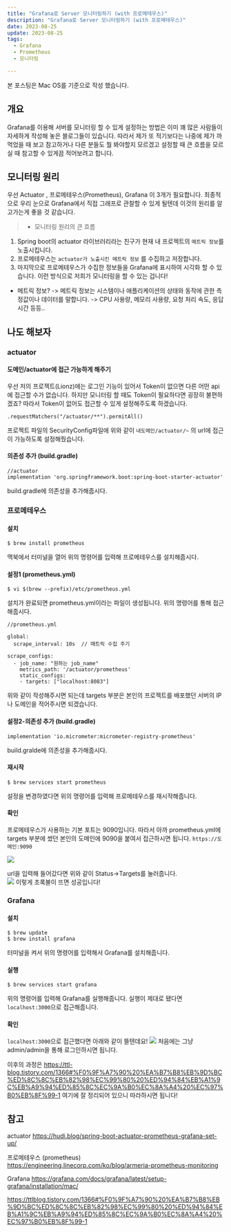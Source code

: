 ```yaml
---
title: "Grafana로 Server 모니터링하기 (with 프로메테우스)"
description: "Grafana로 Server 모니터링하기 (with 프로메테우스)"
date: 2023-08-25
update: 2023-08-25
tags:
  - Grafana
  - Prometheus
  - 모니터링

---
```


본 포스팅은 Mac OS를 기준으로 작성 했습니다.

## 개요
Grafana를 이용해 서버를 모니터링 할 수 있게 설정하는 방법은 이미 꽤 많은 사람들이 자세하게 작성해 놓은 블로그들이 있습니다.
따라서 제가 또 적기보다는 나중에 제가 까먹었을 때 보고 참고하거나 다른 분들도 뭘 봐야할지 모르겠고 설정할 때 큰 흐름을 모르실 때 참고할 수 있게끔 적어보려고 합니다.

## 모니터링 원리
우선 Actuator , 프로메테우스(Prometheus), Grafana 이 3개가  필요합니다.
최종적으로 우리 눈으로 Grafana에서 직접 그래프로 관찰할 수 있게 될텐데
이것의 원리를 알고가는게 좋을 것 같습니다.

> - 모니터링 원리의 큰 흐름
1. Spring boot의 actuator 라이브러리라는 친구가 현재 내 프로젝트의 `메트릭 정보`를 노출시킵니다.
2. 프로메테우스는 `actuator가 노출시킨 메트릭 정보` 를 수집하고 저장합니다.
3. 마지막으로 프로메테우스가 수집한 정보들을 Grafana에 표시하여 시각화 할 수 있습니다. 이런 방식으로 저희가 모니터링을 할 수 있는 겁니다!

- 메트릭 정보?
 -> 메트릭 정보는 시스템이나 애플리케이션의 상태와 동작에 관한 측정값이나 데이터를 말합니다.
 -> CPU 사용량, 메모리 사용량, 요청 처리 속도, 응답 시간 등등..

## 나도 해보자

### actuator
#### 도메인/actuator에 접근 가능하게 해주기

우선 저의 프로젝트(Lionz)에는 로그인 기능이 있어서 Token이 없으면 다른 어떤 api에 접근할 수가 없습니다. 
하지만 모니터링 할 때도 Token이 필요하다면 굉장히 불편하겠죠?
따라서 Token이 없어도 접근할 수 있게 설정해주도록 하겠습니다.

```
.requestMatchers("/actuator/**").permitAll()
```

프로젝트 파일의 SecurityConfig파일에 위와 같이 `내도메인/actuator/~` 의 url에 접근이 가능하도록 설정해줬습니다.


#### 의존성 추가 (build.gradle)

```
//actuator
implementation 'org.springframework.boot:spring-boot-starter-actuator'
```
build.gradle에 의존성을 추가해줍시다.

### 프로메테우스
#### 설치
```
$ brew install prometheus
```
맥북에서 터미널을 열어 위의 명령어를 입력해 프로메테우스를 설치해줍시다.

#### 설정1 (prometheus.yml)
```
$ vi $(brew --prefix)/etc/prometheus.yml
```
설치가 완료되면 prometheus.yml이라는 파일이 생성됩니다.
위의 명령어를 통해 접근해줍시다.

```
//prometheus.yml

global: 
  scrape_interval: 10s  // 매트릭 수집 주기
 
scrape_configs:
  - job_name: "원하는 job_name"
    metrics_path: '/actuator/prometheus'
    static_configs:
    - targets: ["localhost:8083"]
   ```
  
위와 같이 작성해주시면 되는데 targets 부분은 본인의 프로젝트를 배포했던 서버의 IP나 도메인을 적어주시면 되겠습니다.

#### 설정2-의존성 추가 (build.gradle)

```
implementation 'io.micrometer:micrometer-registry-prometheus'
```    
build.gralde에 의존성을 추가해줍시다.

#### 재시작

```
$ brew services start prometheus
```

설정을 변경하였다면 위의 명령어를 입력해 프로메테우스를 재시작해줍니다.

#### 확인

프로메테우스가 사용하는 기본 포트는 9090입니다.
따라서 아까 prometheus.yml에 targets 부분에 썼던 본인의 도메인에 9090을 붙여서 접근하시면 됩니다.
`https://도메인:9090`

![](https://velog.velcdn.com/images/97gkswn/post/502c2f96-a659-432d-853b-80e19abf81f1/image.png)

url을 입력해 들어갔다면 위와 같이 Status->Targets를 눌러줍니다.
<br>
![](https://velog.velcdn.com/images/97gkswn/post/4b24d23b-aac2-45e0-ae41-3e858d7badeb/image.png)
이렇게 초록불이 뜨면 성공입니다!

### Grafana
#### 설치
```
$ brew update
$ brew install grafana
```
터미널을 켜서 위의 명령어를 입력해서 Grafana를 설치해줍니다.

#### 실행

```
$ brew services start grafana
```
위의 명령어를 입력해 Grafana를 실행해줍니다.
실행이 제대로 됐다면 `localhost:3000`으로 접근해줍니다.

#### 확인
`localhost:3000`으로 접근했다면 아래와 같이 뜰텐데요!
![](https://velog.velcdn.com/images/97gkswn/post/3d5faacb-0886-4de9-8b0c-ef4d99b0ab64/image.png)
처음에는 그냥 admin/admin을 통해 로그인하시면 됩니다.

이후의 과정은 https://ttl-blog.tistory.com/1366#%F0%9F%A7%90%20%EA%B7%B8%EB%9D%BC%ED%8C%8C%EB%82%98%EC%99%80%20%ED%94%84%EB%A1%9C%EB%A9%94%ED%85%8C%EC%9A%B0%EC%8A%A4%20%EC%97%B0%EB%8F%99-1
여기에 잘 정리되어 있으니 따라하시면 됩니다!



## 참고
actuator
https://hudi.blog/spring-boot-actuator-prometheus-grafana-set-up/

프로메테우스 (prometheus)
https://engineering.linecorp.com/ko/blog/armeria-prometheus-monitoring

 Grafana
https://grafana.com/docs/grafana/latest/setup-grafana/installation/mac/

https://ttlblog.tistory.com/1366#%F0%9F%A7%90%20%EA%B7%B8%EB%9D%BC%ED%8C%8C%EB%82%98%EC%99%80%20%ED%94%84%EB%A1%9C%EB%A9%94%ED%85%8C%EC%9A%B0%EC%8A%A4%20%EC%97%B0%EB%8F%99-1
